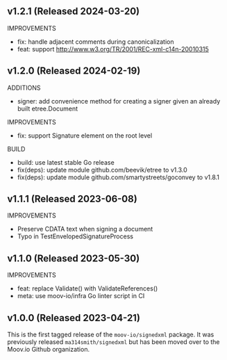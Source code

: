 ## v1.2.1 (Released 2024-03-20)

IMPROVEMENTS

- fix: handle adjacent comments during canonicalization
- feat: support http://www.w3.org/TR/2001/REC-xml-c14n-20010315

## v1.2.0 (Released 2024-02-19)

ADDITIONS

- signer: add convenience method for creating a signer given an already built etree.Document

IMPROVEMENTS

- fix: support Signature element on the root level

BUILD

- build: use latest stable Go release
- fix(deps): update module github.com/beevik/etree to v1.3.0
- fix(deps): update module github.com/smartystreets/goconvey to v1.8.1

## v1.1.1 (Released 2023-06-08)

IMPROVEMENTS

- Preserve CDATA text when signing a document
- Typo in TestEnvelopedSignatureProcess

## v1.1.0 (Released 2023-05-30)

IMPROVEMENTS

- feat: replace Validate() with ValidateReferences()
- meta: use moov-io/infra Go linter script in CI

## v1.0.0 (Released 2023-04-21)

This is the first tagged release of the `moov-io/signedxml` package. It was previously released `ma314smith/signedxml` but has been moved over to the Moov.io Github organization.
